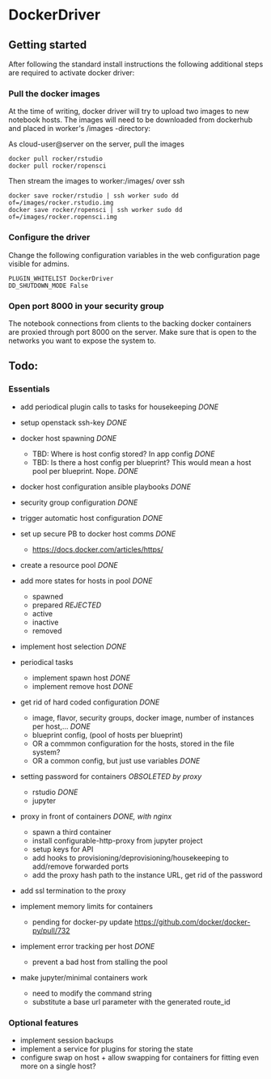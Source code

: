 # DockerDriver

## Getting started

After following the standard install instructions the following additional steps
are required to activate docker driver:

### Pull the docker images

At the time of writing, docker driver will try to upload two images to new notebook hosts. The images
will need to be downloaded from dockerhub and placed in worker's /images -directory:

As cloud-user@server on the server, pull the images
    
    docker pull rocker/rstudio
    docker pull rocker/ropensci

Then stream the images to worker:/images/ over ssh

    docker save rocker/rstudio | ssh worker sudo dd of=/images/rocker.rstudio.img
    docker save rocker/ropensci | ssh worker sudo dd of=/images/rocker.ropensci.img

### Configure the driver

Change the following configuration variables in the web configuration page visible for admins.

    PLUGIN_WHITELIST DockerDriver
    DD_SHUTDOWN_MODE False

### Open port 8000 in your security group

The notebook connections from clients to the backing docker containers are proxied
through port 8000 on the server. Make sure that is open to the networks you want to
expose the system to.

## Todo:

### Essentials
- add periodical plugin calls to tasks for housekeeping *DONE* 
- setup openstack ssh-key *DONE*

- docker host spawning *DONE*
    - TBD: Where is host config stored? In app config *DONE*
    - TBD: Is there a host config per blueprint? This would mean a host pool per blueprint. Nope. *DONE*

- docker host configuration ansible playbooks *DONE*
- security group configuration *DONE*
- trigger automatic host configuration *DONE*

- set up secure PB to docker host comms *DONE*
    - https://docs.docker.com/articles/https/

- create a resource pool *DONE*

- add more states for hosts in pool *DONE*
    - spawned
    - prepared *REJECTED*
    - active
    - inactive
    - removed

- implement host selection *DONE*

- periodical tasks
    - implement spawn host *DONE*
    - implement remove host *DONE*

- get rid of hard coded configuration *DONE*  
    - image, flavor, security groups, docker image, number of instances per host,... *DONE*  
    - blueprint config, (pool of hosts per blueprint)
    - OR a commmon configuration for the hosts, stored in the file system?
    - OR a common config, but just use variables *DONE* 
       
- setting password for containers *OBSOLETED by proxy* 
    - rstudio *DONE*
    - jupyter

- proxy in front of containers *DONE, with nginx*
    - spawn a third container 
    - install configurable-http-proxy from jupyter project 
    - setup keys for API
    - add hooks to provisioning/deprovisioning/housekeeping to add/remove forwarded ports
    - add the proxy hash path to the instance URL, get rid of the password

- add ssl termination to the proxy
    
- implement memory limits for containers 
  - pending for docker-py update https://github.com/docker/docker-py/pull/732
  
- implement error tracking per host *DONE*
    - prevent a bad host from stalling the pool 

- make jupyter/minimal containers work
    - need to modify the command string
    - substitute a base url parameter with the generated route_id 

### Optional features
- implement session backups
- implement a service for plugins for storing the state 
- configure swap on host + allow swapping for containers for fitting even more on a single host?
